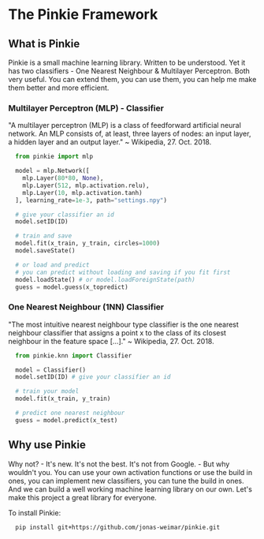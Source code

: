 # The Pinkie Framework

## What is Pinkie
Pinkie is a small machine learning library. Written to be understood.
Yet it has two classifiers - One Nearest Neighbour & Multilayer Perceptron.
Both very useful. You can extend them, you can use them, you can help me make them better and more efficient.

### Multilayer Perceptron (MLP) - Classifier
"A multilayer perceptron (MLP) is a class of feedforward artificial neural network.
An MLP consists of, at least, three layers of nodes:
an input layer, a hidden layer and an output layer." ~ Wikipedia, 27. Oct. 2018.
```python
  from pinkie import mlp

  model = mlp.Network([
    mlp.Layer(80*80, None),
    mlp.Layer(512, mlp.activation.relu),
    mlp.Layer(10, mlp.activation.tanh)
  ], learning_rate=1e-3, path="settings.npy")

  # give your classifier an id
  model.setID(ID)

  # train and save
  model.fit(x_train, y_train, circles=1000)
  model.saveState()

  # or load and predict
  # you can predict without loading and saving if you fit first
  model.loadState() # or model.loadForeignState(path)
  guess = model.guess(x_topredict)
```

### One Nearest Neighbour (1NN) Classifier
"The most intuitive nearest neighbour type classifier is the one nearest neighbour classifier
that assigns a point x to the class of its closest neighbour in the feature space [...]." ~ Wikipedia, 27. Oct. 2018.
```python
  from pinkie.knn import Classifier

  model = Classifier()
  model.setID(ID) # give your classifier an id

  # train your model
  model.fit(x_train, y_train)

  # predict one nearest neighbour
  guess = model.predict(x_test)
```



## Why use Pinkie
Why not? - It's new. It's not the best. It's not from Google. - But why wouldn't you.
You can use your own activation functions or use the build in ones,
you can implement new classifiers, you can tune the build in ones.
And we can build a well working machine learning library on our own.
Let's make this project a great library for everyone.

To install Pinkie:
```
  pip install git+https://github.com/jonas-weimar/pinkie.git
```
